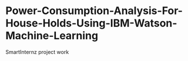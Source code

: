 # Power-Consumption-Analysis-For-House-Holds-Using-IBM-Watson-Machine-Learning
SmartInternz project work
